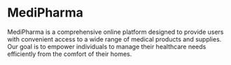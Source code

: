 # MediPharma

MediPharma is a comprehensive online platform designed to provide users with convenient access to a wide range of medical products and supplies. Our goal is to empower individuals to manage their healthcare needs efficiently from the comfort of their homes.
